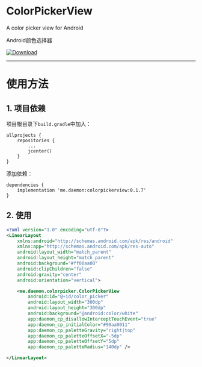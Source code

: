 # ColorPickerView

A color picker view for Android

Android颜色选择器

 [ ![Download](https://api.bintray.com/packages/daemon336699/maven/colorpickerview/images/download.svg) ](https://bintray.com/daemon336699/maven/colorpickerview/_latestVersion)

----

# 使用方法

## 1. 项目依赖

项目根目录下`build.gradle`中加入：

```
allprojects {
    repositories {
        ...
        jcenter()
    }
}
```

添加依赖：

```
dependencies {
    implementation 'me.daemon:colorpickerview:0.1.7'
}
```

## 2. 使用

```xml
<?xml version="1.0" encoding="utf-8"?>
<LinearLayout
    xmlns:android="http://schemas.android.com/apk/res/android"
    xmlns:app="http://schemas.android.com/apk/res-auto"
    android:layout_width="match_parent"
    android:layout_height="match_parent"
    android:background="#ff00aa00"
    android:clipChildren="false"
    android:gravity="center"
    android:orientation="vertical">

    <me.daemon.colorpicker.ColorPickerView
        android:id="@+id/color_picker"
        android:layout_width="300dp"
        android:layout_height="300dp"
        android:background="@android:color/white"
        app:daemon_cp_disallowInterceptTouchEvent="true"
        app:daemon_cp_initialColor="#90aa0011"
        app:daemon_cp_paletteGravity="right|top"
        app:daemon_cp_paletteOffsetX="-5dp"
        app:daemon_cp_paletteOffsetY="5dp"
        app:daemon_cp_paletteRadius="140dp" />

</LinearLayout>
```